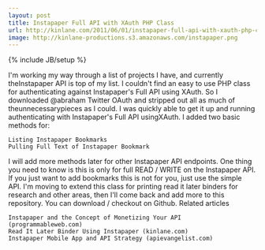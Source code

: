 ```yaml
---
layout: post
title: Instapaper Full API with XAuth PHP Class
url: http://kinlane.com/2011/06/01/instapaper-full-api-with-xauth-php-class/
image: http://kinlane-productions.s3.amazonaws.com/instapaper.png
---
```

{% include JB/setup %}
I'm working my way through a list of projects I have, and currently theInstapaper API is top of my list.
I couldn't find an easy to use PHP class for authenticating against Instapaper's Full API using XAuth.
So I downloaded @abraham Twitter OAuth and stripped out all as much of theunnecessarypieces as I could.
I was quickly able to get it up and running authenticating with Instapaper's Full API usingXAuth.
I added two basic methods for:

	Listing Instapaper Bookmarks
	Pulling Full Text of Instapaper Bookmark

I will add more methods later for other Instapaper API endpoints.
One thing you need to know is this is only for full READ / WRITE on the Instapaper API. If you just want to add bookmarks this is not for you, just use the simple API.
I'm moving to extend this class for printing read it later binders for research and other areas, then I'll come back and add more to this repository.
You can download / checkout on Github.
Related articles

	Instapaper and the Concept of Monetizing Your API (programmableweb.com)
	Read It Later Binder Using Instapaper (kinlane.com)
	Instapaper Mobile App and API Strategy (apievangelist.com)

